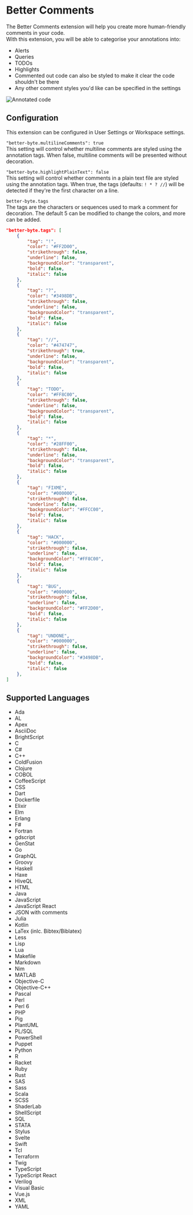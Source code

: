 # Better Comments

The Better Comments extension will help you create more human-friendly comments in your code.  
With this extension, you will be able to categorise your annotations into:
* Alerts
* Queries
* TODOs
* Highlights
* Commented out code can also be styled to make it clear the code shouldn't be there
* Any other comment styles you'd like can be specified in the settings

![Annotated code](images/better-byte.png)

## Configuration

This extension can be configured in User Settings or Workspace settings.

`"better-byte.multilineComments": true`  
 This setting will control whether multiline comments are styled using the annotation tags.
 When false, multiline comments will be presented without decoration.

`"better-byte.highlightPlainText": false`  
This setting will control whether comments in a plain text file are styled using the annotation tags.
When true, the tags (defaults: `! * ? //`) will be detected if they're the first character on a line.

`better-byte.tags`  
The tags are the characters or sequences used to mark a comment for decoration.
The default 5 can be modified to change the colors, and more can be added.

```json
"better-byte.tags": [
    {
        "tag": "!",
        "color": "#FF2D00",
        "strikethrough": false,
        "underline": false,
        "backgroundColor": "transparent",
        "bold": false,
        "italic": false
    },
    {
        "tag": "?",
        "color": "#3498DB",
        "strikethrough": false,
        "underline": false,
        "backgroundColor": "transparent",
        "bold": false,
        "italic": false
    },
    {
        "tag": "//",
        "color": "#474747",
        "strikethrough": true,
        "underline": false,
        "backgroundColor": "transparent",
        "bold": false,
        "italic": false
    },
    {
        "tag": "TODO",
        "color": "#FF8C00",
        "strikethrough": false,
        "underline": false,
        "backgroundColor": "transparent",
        "bold": false,
        "italic": false
    },
    {
        "tag": "*",
        "color": "#28FF00",
        "strikethrough": false,
        "underline": false,
        "backgroundColor": "transparent",
        "bold": false,
        "italic": false
    },
    {
        "tag": "FIXME",
        "color": "#000000",
        "strikethrough": false,
        "underline": false,
        "backgroundColor": "#FFCC00",
        "bold": false,
        "italic": false
    },
    {
        "tag": "HACK",
        "color": "#000000",
        "strikethrough": false,
        "underline": false,
        "backgroundColor": "#FF8C00",
        "bold": false,
        "italic": false
    },
    {
        "tag": "BUG",
        "color": "#000000",
        "strikethrough": false,
        "underline": false,
        "backgroundColor": "#FF2D00",
        "bold": false,
        "italic": false
    },
    {
        "tag": "UNDONE",
        "color": "#000000",
        "strikethrough": false,
        "underline": false,
        "backgroundColor": "#3498DB",
        "bold": false,
        "italic": false
    },
]
```

## Supported Languages

* Ada
* AL
* Apex
* AsciiDoc
* BrightScript
* C
* C#
* C++
* ColdFusion
* Clojure
* COBOL
* CoffeeScript
* CSS
* Dart
* Dockerfile
* Elixir
* Elm
* Erlang
* F#
* Fortran
* gdscript
* GenStat
* Go
* GraphQL
* Groovy
* Haskell
* Haxe
* HiveQL
* HTML
* Java
* JavaScript
* JavaScript React
* JSON with comments
* Julia
* Kotlin
* LaTex (inlc. Bibtex/Biblatex)
* Less
* Lisp
* Lua
* Makefile
* Markdown
* Nim
* MATLAB
* Objective-C
* Objective-C++
* Pascal
* Perl
* Perl 6
* PHP
* Pig
* PlantUML
* PL/SQL
* PowerShell
* Puppet
* Python
* R
* Racket
* Ruby
* Rust
* SAS
* Sass
* Scala
* SCSS
* ShaderLab
* ShellScript
* SQL
* STATA
* Stylus
* Svelte
* Swift
* Tcl
* Terraform
* Twig
* TypeScript
* TypeScript React
* Verilog
* Visual Basic
* Vue.js
* XML
* YAML
